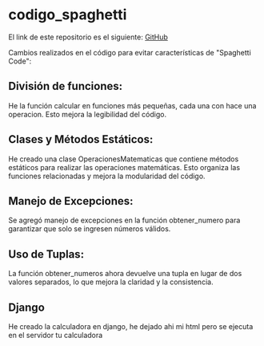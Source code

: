 # codigo_spaghetti

El link de este repositorio es el siguiente: [GitHub](https://github.com/joseluis031/codigo_spaghetti.git)

Cambios realizados en el código para evitar características de "Spaghetti Code":

## División de funciones:

He la función calcular en funciones más pequeñas, cada una con hace una operacion. Esto mejora la legibilidad del código.

## Clases y Métodos Estáticos:

He creado una clase OperacionesMatematicas que contiene métodos estáticos para realizar las operaciones matemáticas. Esto organiza las funciones relacionadas y mejora la modularidad del código.

## Manejo de Excepciones:

Se agregó manejo de excepciones en la función obtener_numero para garantizar que solo se ingresen números válidos.

## Uso de Tuplas:

La función obtener_numeros ahora devuelve una tupla en lugar de dos valores separados, lo que mejora la claridad y la consistencia.


## Django
He creado la calculadora en django, he dejado ahi mi html pero se ejecuta en el servidor tu calculadora
